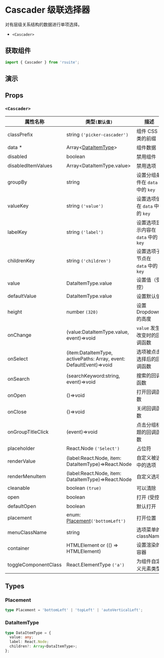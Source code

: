 # Cascader 级联选择器

对有层级关系结构的数据进行单项选择。

* `<Cascader>`

## 获取组件

```js
import { Cascader } from 'rsuite';
```

## 演示

<!--{demo}-->

## Props

### `<Cascader>`

| 属性名称             | 类型`(默认值)`                                                     | 描述                                 |
| -------------------- | ------------------------------------------------------------------ | ------------------------------------ |
| classPrefix          | string `('picker-cascader')`                                       | 组件 CSS 类的前缀                    |
| data \*              | Array&lt;[DataItemType](#DataItemType)&gt;                         | 组件数据                             |
| disabled             | boolean                                                            | 禁用组件                             |
| disabledItemValues   | Array&lt;DataItemType.value&gt;                                    | 禁用选项                             |
| groupBy              | string                                                             | 设置分组条件在 `data` 中的 `key`     |
| valueKey             | string `('value')`                                                 | 设置选项值在 `data` 中的 `key`       |
| labelKey             | string `('label')`                                                 | 设置选项显示内容在 `data` 中的 `key` |
| childrenKey          | string `('children')`                                              | 设置选项子节点在 `data` 中的 `key`   |
| value                | DataItemType.value                                                 | 设置值（受控）                       |
| defaultValue         | DataItemType.value                                                 | 设置默认值                           |
| height               | number `(320)`                                                     | 设置 Dropdown 的高度                 |
| onChange             | (value:DataItemType.value, event)=>void                            | `value` 发生改变时的回调函数         |
| onSelect             | (item:DataItemType, activePaths: Array, event: DefaultEvent)=>void | 选项被点击选择后的回调函数           |
| onSearch             | (searchKeyword:string, event)=>void                                | 搜索的回调函数                       |
| onOpen               | ()=>void                                                           | 打开回调函数                         |
| onClose              | ()=>void                                                           | 关闭回调函数                         |
| onGroupTitleClick    | (event)=>void                                                      | 点击分组标题的回调函数               |
| placeholder          | React.Node `('Select')`                                            | 占位符                               |
| renderValue          | (label:React.Node, item: DataItemType)=>React.Node                 | 自定义被选中的选项                   |
| renderMenuItem       | (label:React.Node, item: DataItemType)=>React.Node                 | 自定义选项                           |
| cleanable            | boolean `(true)`                                                   | 可以清除                             |
| open                 | boolean                                                            | 打开 (受控)                          |
| defaultOpen          | boolean                                                            | 默认打开                             |
| placement            | enum: [Placement](#Placement)`('bottomLeft')`                      | 打开位置                             |
| menuClassName        | string                                                             | 选项菜单的 className                 |
| container            | HTMLElement or (() => HTMLElement)                                 | 设置渲染的容器                       |
| toggleComponentClass | React.ElementType `('a')`                                          | 为组件自定义元素类型                 |

## Types

### Placement

```ts
type Placement = 'bottomLeft' | 'topLeft' | 'autoVerticalLeft';
```

### DataItemType

```ts
type DataItemType = {
  value: any;
  label: React.Node;
  children?: Array<DataItemType>;
};
```

